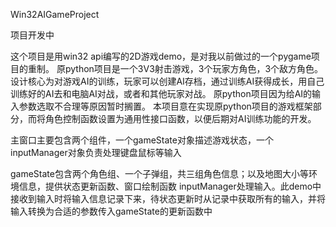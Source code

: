Win32AIGameProject

项目开发中

这个项目是用win32 api编写的2D游戏demo，是对我以前做过的一个pygame项目的重制。
原python项目是一个3V3射击游戏，3个玩家方角色，3个敌方角色。设计核心为对游戏AI的训练，玩家可以创建AI存档，通过训练AI获得成长，用自己训练好的AI去和电脑AI对战，或者和其他玩家对战。
原python项目因为给AI的输入参数选取不合理等原因暂时搁置。
本项目意在实现原python项目的游戏框架部分，而将角色控制函数设置为通用性接口函数，以便后期对AI训练功能的开发。

主窗口主要包含两个组件，一个gameState对象描述游戏状态，一个inputManager对象负责处理键盘鼠标等输入

gameState包含两个角色组、一个子弹组，共三组角色信息；以及地图大小等环境信息，提供状态更新函数、窗口绘制函数
inputManager处理输入。此demo中接收到输入时将输入信息记录下来，待状态更新时从记录中获取所有的输入，并将输入转换为合适的参数传入gameState的更新函数中

